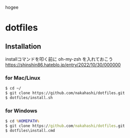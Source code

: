 hogee

# dotfiles

## Installation

installコマンドを叩く前に oh-my-zsh を入れておこう
https://shinshin86.hateblo.jp/entry/2022/10/30/000000

### for Mac/Linux

```sh
$ cd ~/
$ git clone https://github.com/nakahashi/dotfiles.git
$ dotfiles/install.sh
```

### for Windows

```bat
$ cd %HOMEPATH%
$ git clone https://github.com/nakahashi/dotfiles.git
$ dotfiles\install.cmd
```
